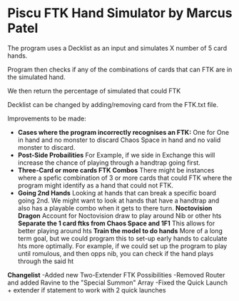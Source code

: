 # Piscu FTK Hand Simulator by Marcus Patel

The program uses a Decklist as an input and simulates X number of 5 card hands.

Program then checks if any of the combinations of cards that can FTK are in the simulated hand.

We then return the percentage of simulated that could FTK

Decklist can be changed by adding/removing card from the FTK.txt file.


Improvements to be made:
- **Cases where the program incorrectly recognises an FTK:**
  One for One in hand and no monster to discard
  Chaos Space in hand and no valid monster to discard.
- **Post-Side Probailities**
  For Example, if we  side in Exchange this will increase the chance of playing through a handtrap going first.
- **Three-Card or more cards FTK Combos**
  There might be instances where a spefic combination of 3 or more cards that could FTK where the program might identify as a hand that could not FTK.
- **Going 2nd Hands**
  Looking at hands that can break a specific board going 2nd.
  We might want to look at hands that have a handtrap and also has a playable combo when it gets to there turn.
  **Noctovision Dragon**
  Account for Noctovision draw to play around Nib or other hts
  **Separate the 1 card ftks from Chaos Space and 1F1**
  This allows for better playing around hts
  **Train the model to do hands**
  More of a long term goal, but we could program this to set-up early hands to calculate hts more optimally. For example, if we could set up the program to play until romulous, and then opps nib, you can check if the hand plays through the said ht

**Changelist**
-Added new Two-Extender FTK Possibilities
-Removed Router and added Ravine to the "Special Summon" Array
-Fixed the Quick Launch + extender if statement to work with 2 quick launches
